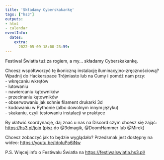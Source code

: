 ```yaml
---
title: 'Składamy Cyberskakankę'
tags: ["hs3"]
outputs:
- html
- calendar
eventInfo:
  dates:
    extra:
      2022-05-09 18:00-23:59:
---
```

Festiwal Światła tuż za rogiem, a my... składamy Cyberskakankę.

 Chcesz współtworzyć tę ikoniczną instalację iluminacyjno-zręcznościową? Wpadnij do Hackerspace Trójmiasto lub na Cumy i pomóż nam przy:  
\- wkręcaniu wkrętów  
\- lutowaniu  
\- nawiercaniu kątowników  
\- przecinaniu kątowników  
\- obserwowaniu jak schnie filament drukarki 3d  
\- kodowaniu w Pythonie \(albo dowolnym innym języku\)  
\- skakaniu\, czyli testowaniu instalacji w praktyce

 By ułatwić koordynację, daj znać u nas na Discord czym chcesz się zająć: <https://hs3.pl/join> (pisz do @3dmagik, @DoomHammer lub @Mirek)

 Chcesz zobaczyć jak to będzie wyglądało? Przedsmak jest dostępny na wideo: <https://youtu.be/IdpIuPo6iNw>

 P.S. Więcej info o Festiwalu Światła na <https://festiwalswiatla.hs3.pl/>

 
    
